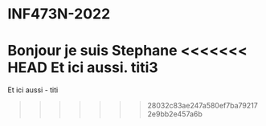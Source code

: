 # INF473N-2022
Bonjour je suis Stephane
<<<<<<< HEAD
Et ici aussi. titi3
=======
Et ici aussi - titi
>>>>>>> 28032c83ae247a580ef7ba792172e9bb2e457a6b
